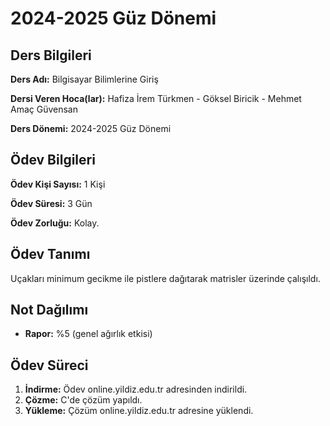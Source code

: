 # 2024-2025 Güz Dönemi

## Ders Bilgileri
**Ders Adı:** Bilgisayar Bilimlerine Giriş

**Dersi Veren Hoca(lar):** Hafiza İrem Türkmen - Göksel Biricik - Mehmet Amaç Güvensan

**Ders Dönemi:** 2024-2025 Güz Dönemi  

## Ödev Bilgileri

**Ödev Kişi Sayısı:** 1 Kişi

**Ödev Süresi:** 3 Gün

**Ödev Zorluğu:** Kolay.

## Ödev Tanımı
Uçakları minimum gecikme ile pistlere dağıtarak matrisler üzerinde çalışıldı.

## Not Dağılımı
* **Rapor:** %5 (genel ağırlık etkisi)

## Ödev Süreci
1. **İndirme:** Ödev online.yildiz.edu.tr adresinden indirildi.
1. **Çözme:** C'de çözüm yapıldı.
1. **Yükleme:** Çözüm online.yildiz.edu.tr adresine yüklendi.
